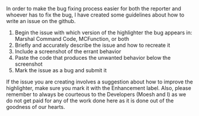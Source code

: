 In order to make the bug fixing process easier for both the reporter and whoever has to fix the bug, I have created some guidelines about how to write an issue on the github.

1. Begin the issue with which version of the highlighter the bug appears in: Marshal Command Code, MCFunction, or both
2. Briefly and accurately describe the issue and how to recreate it
3. Include a screenshot of the errant behavior
4. Paste the code that produces the unwanted behavior below the screenshot
5. Mark the issue as a bug and submit it

If the issue you are creating involves a suggestion about how to improve the highlighter, make sure you mark it with the Enhancement label.  Also, please remember to always be courteous to the Developers (Moesh and I) as we do not get paid for any of the work done here as it is done out of the goodness of our hearts.
